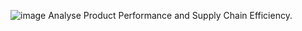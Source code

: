 ![image](https://github.com/user-attachments/assets/4be60a48-fe0f-4af5-bc76-f5535bc2b2c1)
Analyse Product Performance and Supply Chain Efficiency.
